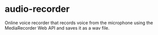 # audio-recorder
Online voice recorder that records voice from the microphone using the MediaRecorder Web API and saves it as a wav file.
